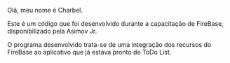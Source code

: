 Olá, meu nome é Charbel.

Este é um código que foi desenvolvido durante a capacitação de FireBase, disponibilizado pela Asimov Jr.

O programa desenvolvido trata-se de uma integração dos recursos do FireBase ao aplicativo que já estava pronto de ToDo List.